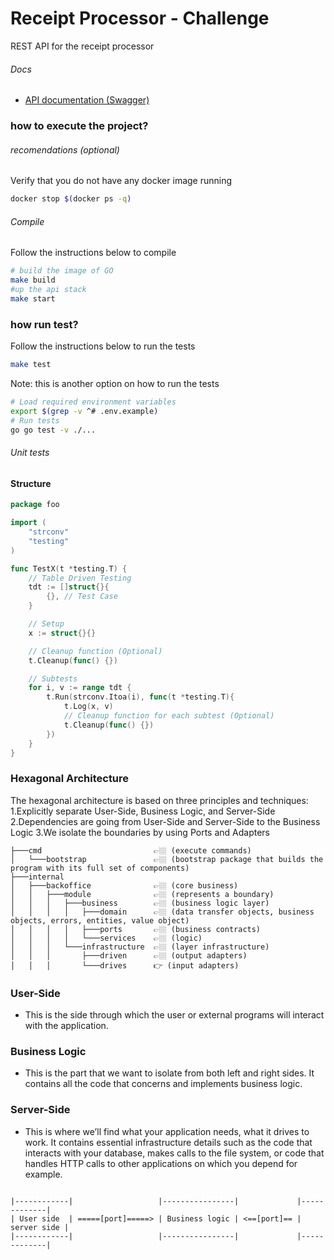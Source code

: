 # Receipt Processor - Challenge

REST API for the receipt processor

###### Docs

- [API documentation (Swagger)](swagger.yaml)

### how to execute the project?

###### recomendations (optional)

Verify that you do not have any docker image running

```bash
docker stop $(docker ps -q)
```

###### Compile

Follow the instructions below to compile

```bash
# build the image of GO
make build
#up the api stack
make start
```

### how run test?

Follow the instructions below to run the tests

```bash
make test
```

Note: this is another option on how to run the tests

```bash
# Load required environment variables
export $(grep -v ^# .env.example)
# Run tests
go go test -v ./...
```

###### Unit tests

#### Structure

```go
package foo

import (
	"strconv"
	"testing"
)

func TestX(t *testing.T) {
	// Table Driven Testing
	tdt := []struct{}{
	    {},	// Test Case
    }

	// Setup
	x := struct{}{}

	// Cleanup function (Optional)
	t.Cleanup(func() {})

	// Subtests
	for i, v := range tdt {
		t.Run(strconv.Itoa(i), func(t *testing.T){
			t.Log(x, v)
			// Cleanup function for each subtest (Optional)
			t.Cleanup(func() {})
		})
	}
}
```

### Hexagonal Architecture

The hexagonal architecture is based on three principles and techniques:
1.Explicitly separate User-Side, Business Logic, and Server-Side
2.Dependencies are going from User-Side and Server-Side to the Business Logic
3.We isolate the boundaries by using Ports and Adapters

```
├───cmd                         👉🏼 (execute commands)
│   └───bootstrap               👉🏼 (bootstrap package that builds the program with its full set of components)
├───internal
│   ├───backoffice              👉🏼 (core business)
│   │   ├───module              👉🏼 (represents a boundary)
│   │   │   ├───business        👉🏼 (business logic layer)
│   │   │   │   ├───domain      👉🏼 (data transfer objects, business objects, errors, entities, value object)
│   │   │   │   ├───ports       👉🏼 (business contracts)
│   │   │   │   └───services    👉🏼 (logic)
│   │   │   └───infrastructure  👉🏼 (layer infrastructure)
│   │   │       ├───driven      👉🏼 (output adapters)
│   │   │       └───drives      👉 (input adapters)
```

### User-Side

- This is the side through which the user or external programs will interact with the application.

### Business Logic

- This is the part that we want to isolate from both left and right sides. It contains all the code that concerns and implements business logic.

### Server-Side

- This is where we’ll find what your application needs, what it drives to work. It contains essential infrastructure details such as the code that interacts with your database, makes calls to the file system, or code that handles HTTP calls to other applications on which you depend for example.

```

|------------|                   |----------------|             |-------------|
| User side  | =====[port]=====> | Business logic | <==[port]== | server side |
|------------|                   |----------------|             |-------------|

```
